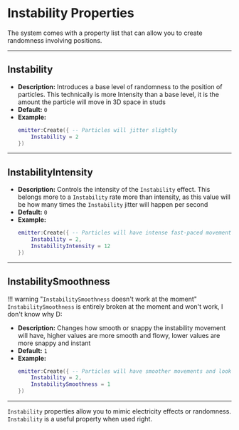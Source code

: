 # Instability Properties

The system comes with a property list that can allow you to create randomness involving positions.

---

## **Instability**

- **Description:** Introduces a base level of randomness to the position of particles. This technically is more Intensity than a base level, it is the amount the particle will move in 3D space in studs
- **Default:** `0`
- **Example:**
  ```lua
  emitter:Create({ -- Particles will jitter slightly
      Instability = 2
  })
  ```

---

## **InstabilityIntensity**

- **Description:** Controls the intensity of the `Instability` effect. This belongs more to a `Instability` rate more than intensity, as this value will be how many times the `Instability` jitter will happen per second
- **Default:** `0`
- **Example:**
  ```lua
  emitter:Create({ -- Particles will have intense fast-paced movement
      Instability = 2,
      InstabilityIntensity = 12
  })
  ```

---

## **InstabilitySmoothness**

!!! warning "`InstabilitySmoothness` doesn't work at the moment"
    `InstabilitySmoothness` is entirely broken at the moment and won't work, I don't know why D:

- **Description:** Changes how smooth or snappy the instability movement will have, higher values are more smooth and flowy, lower values are more snappy and instant
- **Default:** `1`
- **Example:**
  ```lua
  emitter:Create({ -- Particles will have smoother movements and look flowy
      Instability = 2,
      InstabilitySmoothness = 1
  })
  ```

---

`Instability` properties allow you to mimic electricity effects or randomness. `Instability` is a useful property when used right.